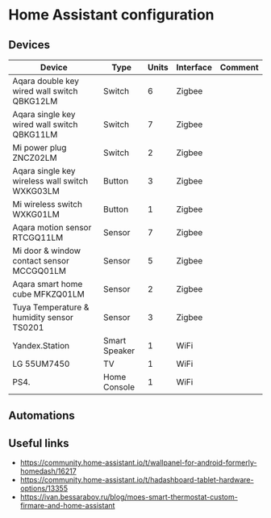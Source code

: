 # Home Assistant configuration

## Devices

| Device                                         | Type          | Units | Interface | Comment |
| ---------------------------------------------- | ------------- | ----- | --------- | ------- |
| Aqara double key wired wall switch QBKG12LM    | Switch        | 6     | Zigbee    |         |
| Aqara single key wired wall switch QBKG11LM    | Switch        | 7     | Zigbee    |         |
| Mi power plug ZNCZ02LM                         | Switch        | 2     | Zigbee    |         |
| Aqara single key wireless wall switch WXKG03LM | Button        | 3     | Zigbee    |         |
| Mi wireless switch WXKG01LM                    | Button        | 1     | Zigbee    |         |
| Aqara motion sensor RTCGQ11LM                  | Sensor        | 7     | Zigbee    |         |
| Mi door & window contact sensor MCCGQ01LM      | Sensor        | 5     | Zigbee    |         |
| Aqara smart home cube MFKZQ01LM                | Sensor        | 2     | Zigbee    |         |
| Tuya Temperature & humidity sensor TS0201      | Sensor        | 3     | Zigbee    |         |
| Yandex.Station                                 | Smart Speaker | 1     | WiFi      |         |
| LG 55UM7450                                    | TV            | 1     | WiFi      |         |
| PS4.                                           | Home Console  | 1     | WiFi      |         |

## Automations

## Useful links
* https://community.home-assistant.io/t/wallpanel-for-android-formerly-homedash/16217
* https://community.home-assistant.io/t/hadashboard-tablet-hardware-options/13355
* https://ivan.bessarabov.ru/blog/moes-smart-thermostat-custom-firmare-and-home-assistant
